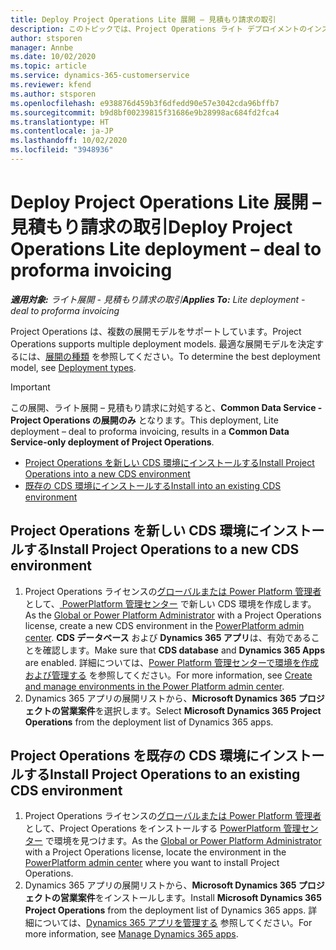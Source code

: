 ```yaml
---
title: Deploy Project Operations Lite 展開 – 見積もり請求の取引
description: このトピックでは、Project Operations ライト デプロイメントのインストール方法に関する情報を提供します - 見積もり請求の取引を行います。
author: stsporen
manager: Annbe
ms.date: 10/02/2020
ms.topic: article
ms.service: dynamics-365-customerservice
ms.reviewer: kfend
ms.author: stsporen
ms.openlocfilehash: e938876d459b3f6dfedd90e57e3042cda96bffb7
ms.sourcegitcommit: b9d8bf00239815f31686e9b28998ac684fd2fca4
ms.translationtype: HT
ms.contentlocale: ja-JP
ms.lasthandoff: 10/02/2020
ms.locfileid: "3948936"
---
```

# <a name="deploy-project-operations-lite-deployment--deal-to-proforma-invoicing"></a><span data-ttu-id="89e1f-103">Deploy Project Operations Lite 展開 – 見積もり請求の取引</span><span class="sxs-lookup"><span data-stu-id="89e1f-103">Deploy Project Operations Lite deployment – deal to proforma invoicing</span></span>

<span data-ttu-id="89e1f-104">_**適用対象:** ライト展開 - 見積もり請求の取引_</span><span class="sxs-lookup"><span data-stu-id="89e1f-104">_**Applies To:** Lite deployment - deal to proforma invoicing_</span></span>

<span data-ttu-id="89e1f-105">Project Operations は、複数の展開モデルをサポートしています。</span><span class="sxs-lookup"><span data-stu-id="89e1f-105">Project Operations supports multiple deployment models.</span></span> <span data-ttu-id="89e1f-106">最適な展開モデルを決定するには、[展開の種類](determine-deployment-type.md) を参照してください。</span><span class="sxs-lookup"><span data-stu-id="89e1f-106">To determine the best deployment model, see [Deployment types](determine-deployment-type.md).</span></span>


> [!IMPORTANT]
> <span data-ttu-id="89e1f-107">この展開、ライト展開 – 見積もり請求に対処すると、**Common Data Service - Project Operations の展開のみ** となります。</span><span class="sxs-lookup"><span data-stu-id="89e1f-107">This deployment, Lite deployment – deal to proforma invoicing, results in a **Common Data Service-only deployment of Project Operations**.</span></span>

- [<span data-ttu-id="89e1f-108">Project Operations を新しい CDS 環境にインストールする</span><span class="sxs-lookup"><span data-stu-id="89e1f-108">Install Project Operations into a new CDS environment</span></span>](#new)
- [<span data-ttu-id="89e1f-109">既存の CDS 環境にインストールする</span><span class="sxs-lookup"><span data-stu-id="89e1f-109">Install into an existing CDS environment</span></span>](#existing)



## <a name="install-project-operations-to-a-new-cds-environment"></a><a name="new"></a><span data-ttu-id="89e1f-110">Project Operations を新しい CDS 環境にインストールする</span><span class="sxs-lookup"><span data-stu-id="89e1f-110">Install Project Operations to a new CDS environment</span></span>

1. <span data-ttu-id="89e1f-111">Project Operations ライセンスの[グローバルまたは Power Platform 管理者](https://docs.microsoft.com/power-platform/admin/global-service-administrators-can-administer-without-license) として、[ PowerPlatform 管理センター](https://admin.powerplatform.com) で新しい CDS 環境を作成します。</span><span class="sxs-lookup"><span data-stu-id="89e1f-111">As the [Global or Power Platform Administrator](https://docs.microsoft.com/power-platform/admin/global-service-administrators-can-administer-without-license) with a Project Operations license, create a new CDS environment in the [PowerPlatform admin center](https://admin.powerplatform.com).</span></span> <span data-ttu-id="89e1f-112">**CDS データベース** および **Dynamics 365 アプリ**は、有効であることを確認します。</span><span class="sxs-lookup"><span data-stu-id="89e1f-112">Make sure that **CDS database** and **Dynamics 365 Apps** are enabled.</span></span> <span data-ttu-id="89e1f-113">詳細については、[Power Platform 管理センターで環境を作成および管理する](https://docs.microsoft.com/power-platform/admin/create-environment#create-an-environment-in-the-power-platform-admin-center) を参照してください。</span><span class="sxs-lookup"><span data-stu-id="89e1f-113">For more information, see [Create and manage environments in the Power Platform admin center](https://docs.microsoft.com/power-platform/admin/create-environment#create-an-environment-in-the-power-platform-admin-center).</span></span>
2. <span data-ttu-id="89e1f-114">Dynamics 365 アプリの展開リストから、**Microsoft Dynamics 365 プロジェクトの営業案件**を選択します。</span><span class="sxs-lookup"><span data-stu-id="89e1f-114">Select **Microsoft Dynamics 365 Project Operations** from the deployment list of Dynamics 365 apps.</span></span>


## <a name="install-project-operations-to-an-existing-cds-environment"></a><a name="existing"></a><span data-ttu-id="89e1f-115">Project Operations を既存の CDS 環境にインストールする</span><span class="sxs-lookup"><span data-stu-id="89e1f-115">Install Project Operations to an existing CDS environment</span></span>

1. <span data-ttu-id="89e1f-116">Project Operations ライセンスの[グローバルまたは Power Platform 管理者](https://docs.microsoft.com/power-platform/admin/global-service-administrators-can-administer-without-license) として、Project Operations をインストールする [PowerPlatform 管理センター](https://admin.powerplatform.com) で環境を見つけます。</span><span class="sxs-lookup"><span data-stu-id="89e1f-116">As the [Global or Power Platform Administrator](https://docs.microsoft.com/power-platform/admin/global-service-administrators-can-administer-without-license) with a Project Operations license, locate the environment in the [PowerPlatform admin center](https://admin.powerplatform.com) where you want to install Project Operations.</span></span>
2. <span data-ttu-id="89e1f-117">Dynamics 365 アプリの展開リストから、**Microsoft Dynamics 365 プロジェクトの営業案件**をインストールします。</span><span class="sxs-lookup"><span data-stu-id="89e1f-117">Install **Microsoft Dynamics 365 Project Operations** from the deployment list of Dynamics 365 apps.</span></span> <span data-ttu-id="89e1f-118">詳細については、[Dynamics 365 アプリを管理する](https://docs.microsoft.com/power-platform/admin/manage-apps) 参照してください。</span><span class="sxs-lookup"><span data-stu-id="89e1f-118">For more information, see [Manage Dynamics 365 apps](https://docs.microsoft.com/power-platform/admin/manage-apps).</span></span>


